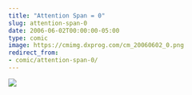 ```yaml
---
title: "Attention Span = 0"
slug: attention-span-0
date: 2006-06-02T00:00:00-05:00
type: comic
image: https://cmimg.dxprog.com/cm_20060602_0.png
redirect_from:
- comic/attention-span-0/
---
```

[![](https://cmimg.dxprog.com/cm_20060602_0.png)](https://cmimg.dxprog.com/cm_20060602_0.png)


